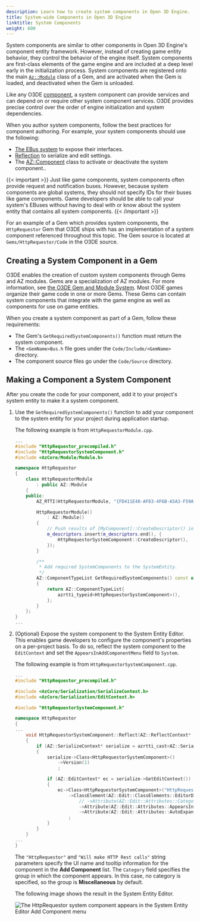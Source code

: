 ```yaml
---
description: Learn how to create system components in Open 3D Engine.
title: System-wide Components in Open 3D Engine
linktitle: System Components
weight: 600
---
```


System components are similar to other components in Open 3D Engine's component entity framework. However, instead of creating game entity behavior, they control the behavior of the engine itself. System components are first-class elements of the game engine and are included at a deep level early in the initialization process. System components are registered onto the main [`Az::Module`](/docs/api/frameworks/azcore/class_a_z_1_1_module.html) class of a Gem, and are activated when the Gem is loaded, and deactivated when the Gem is unloaded.

Like any O3DE [component](/docs/user-guide/programming/components/create-component/), a system component can provide services and can depend on or require other system component services. O3DE provides precise control over the order of engine initialization and system dependencies.

When you author system components, follow the best practices for component authoring. For example, your system components should use the following:

* [The EBus system](/docs/user-guide/programming/ebus) to expose their interfaces.
* [Reflection](/docs/user-guide/programming/components/reflection/) to serialize and edit settings.
* The [AZ::Component](/docs/api/frameworks/azcore/class_a_z_1_1_component.html) class to activate or deactivate the system component..

{{< important >}}
Just like game components, system components often provide request and notification buses. However, because system components are global systems, they should not specify IDs for their buses like game components. Game developers should be able to call your system's EBuses without having to deal with or know about the system entity that contains all system components.
{{< /important >}}

For an example of a Gem which provides system components, the `HttpRequestor` Gem that O3DE ships with has an implementation of a system component referenced throughout this topic. The Gem source is located at `Gems/HttpRequestor/Code` in the O3DE source.

## Creating a System Component in a Gem

O3DE enables the creation of custom system components through Gems and AZ modules. Gems are a specialization of AZ modules. For more information, see [the O3DE Gem and Module System](/docs/user-guide/programming/gems/overview). Most O3DE games organize their game code in one or more Gems. These Gems can contain system components that integrate with the game engine as well as components for use on game entities.

When you create a system component as part of a Gem, follow these requirements:

* The Gem's `GetRequiredSystemComponents()` function must return the system component.
* The `<GemName>Bus.h` file goes under the `Code/Include/<GemName>` directory.
* The component source files go under the `Code/Source` directory.

## Making a Component a System Component

After you create the code for your component, add it to your project's system entity to make it a system component.

1. Use the `GetRequiredSystemComponents()` function to add your component to the system entity for your project during application startup.

   The following example is from `HttpRequestorModule.cpp`.

   ```cpp
   ...
   #include "HttpRequestor_precompiled.h"
   #include "HttpRequestorSystemComponent.h"
   #include <AzCore/Module/Module.h>

   namespace HttpRequestor
   {
       class HttpRequestorModule
           : public AZ::Module
       {
       public:
           AZ_RTTI(HttpRequestorModule, "{FD411E40-AF83-4F6B-A5A3-F59AB71150BF}", AZ::Module);

           HttpRequestorModule()
               : AZ::Module()
           {
               // Push results of [MyComponent]::CreateDescriptor() into m_descriptors here.
               m_descriptors.insert(m_descriptors.end(), {
                   HttpRequestorSystemComponent::CreateDescriptor(),
               });
           }

           /**
            * Add required SystemComponents to the SystemEntity.
            */
           AZ::ComponentTypeList GetRequiredSystemComponents() const override
           {
               return AZ::ComponentTypeList{
                   azrtti_typeid<HttpRequestorSystemComponent>(),
               };
           }
       };
   }
   ...
   ```

1. (Optional) Expose the system component to the System Entity Editor. This enables game developers to configure the component's properties on a per-project basis. To do so, reflect the system component to the `EditContext` and set the `AppearsInAddComponentMenu` field to `System`.

   The following example is from `HttpRequestorSystemComponent.cpp`.

   ```cpp
   ...
   #include "HttpRequestor_precompiled.h"

   #include <AzCore/Serialization/SerializeContext.h>
   #include <AzCore/Serialization/EditContext.h>

   #include "HttpRequestorSystemComponent.h"

   namespace HttpRequestor
   {
   ...
       void HttpRequestorSystemComponent::Reflect(AZ::ReflectContext* context)
       {
           if (AZ::SerializeContext* serialize = azrtti_cast<AZ::SerializeContext*>(context))
           {
               serialize->Class<HttpRequestorSystemComponent>()
                   ->Version(1)
                   ;

               if (AZ::EditContext* ec = serialize->GetEditContext())
               {
                   ec->Class<HttpRequestorSystemComponent>("HttpRequestor", "Will make HTTP Rest calls")
                       ->ClassElement(AZ::Edit::ClassElements::EditorData, "")
                           // ->Attribute(AZ::Edit::Attributes::Category, "") Set a category
                           ->Attribute(AZ::Edit::Attributes::AppearsInAddComponentMenu, AZ_CRC("System"))
                           ->Attribute(AZ::Edit::Attributes::AutoExpand, true)
                       ;
               }
           }
       }
   ...
   }
   ```

    The `"HttpRequestor"` and `"Will make HTTP Rest calls"` string parameters specify the UI name and tooltip information for the component in the **Add Component** list. The `Category` field specifies the group in which the component appears. In this case, no category is specified, so the group is **Miscellaneous** by default.

    The following image shows the result in the System Entity Editor.

    ![The HttpRequestor system component appears in the System Entity Editor Add Component menu](/images/user-guide/component/entity_system/component-entity-system-pg-creating-system-components-system-editor.png)
